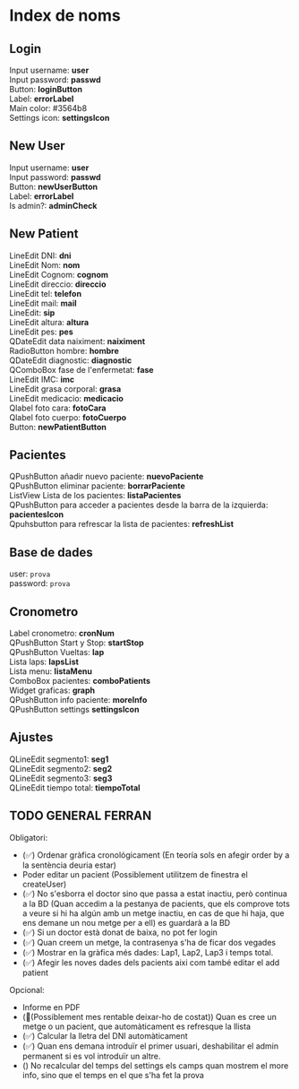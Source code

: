 # Index de noms

## Login

Input username: **user** \
Input password: **passwd** \
Button: **loginButton** \
Label: **errorLabel** \
Main color: #3564b8 \
Settings icon: **settingsIcon**

## New User

Input username: **user** \
Input password: **passwd** \
Button: **newUserButton** \
Label: **errorLabel** \
Is admin?: **adminCheck**

## New Patient

LineEdit DNI: **dni** \
LineEdit Nom: **nom** \
LineEdit Cognom: **cognom** \
LineEdit direccio: **direccio** \
LineEdit tel: **telefon** \
LineEdit mail: **mail** \
LineEdit: **sip** \
LineEdit altura: **altura** \
LineEdit pes: **pes** \
QDateEdit data naiximent: **naiximent** \
RadioButton hombre: **hombre** \
QDateEdit diagnostic: **diagnostic** \
QComboBox fase de l'enfermetat: **fase** \
LineEdit IMC: **imc** \
LineEdit grasa corporal: **grasa** \
LineEdit medicacio: **medicacio** \
Qlabel foto cara: **fotoCara** \
Qlabel foto cuerpo: **fotoCuerpo** \
Button: **newPatientButton**

## Pacientes

QPushButton añadir nuevo paciente: **nuevoPaciente** \
QPushButton eliminar paciente: **borrarPaciente** \
ListView Lista de los pacientes: **listaPacientes** \
QPushButton para acceder a pacientes desde la barra de la izquierda: **pacientesIcon** \
Qpuhsbutton para refrescar la lista de pacientes: **refreshList**

## Base de dades

user: `prova` \
password: `prova`

## Cronometro

Label cronometro: **cronNum** \
QPushButton Start y Stop: **startStop** \
QPushButton Vueltas: **lap** \
Lista laps: **lapsList** \
Lista menu: **listaMenu** \
ComboBox pacientes: **comboPatients** \
Widget graficas: **graph** \
QPushButton info paciente: **moreInfo** \
QPushButton settings **settingsIcon**

## Ajustes

QLineEdit segmento1: **seg1** \
QLineEdit segmento2: **seg2** \
QLineEdit segmento3: **seg3** \
QLineEdit tiempo total: **tiempoTotal**

## TODO GENERAL FERRAN

Obligatori:

- (✅) Ordenar gràfica cronológicament (En teoría sols en afegir order by a la sentència deuria estar)
- Poder editar un pacient (Possiblement utilitzem de finestra el createUser)
- (✅) No s'esborra el doctor sino que passa a estat inactiu, però continua a la BD (Quan accedim a la pestanya de pacients, que els comprove tots a veure si hi ha algún amb un metge inactiu, en cas de que hi haja, que ens demane un nou metge per a ell) es guardarà a la BD
- (✅) Si un doctor està donat de baixa, no pot fer login
- (✅) Quan creem un metge, la contrasenya s'ha de ficar dos vegades
- (✅) Mostrar en la gràfica més dades: Lap1, Lap2, Lap3 i temps total.
- (✅) Afegir les noves dades dels pacients aixi com també editar el add patient

Opcional:

- Informe en PDF
- (🛑(Possiblement mes rentable deixar-ho de costat)) Quan es cree un metge o un pacient, que automàticament es refresque la llista
- (✅) Calcular la lletra del DNI automàticament
- (✅) Quan ens demana introduïr el primer usuari, deshabilitar el admin permanent si es vol introduïr un altre.
- () No recalcular del temps del settings els camps quan mostrem el more info, sino que el temps en el que s'ha fet la prova
